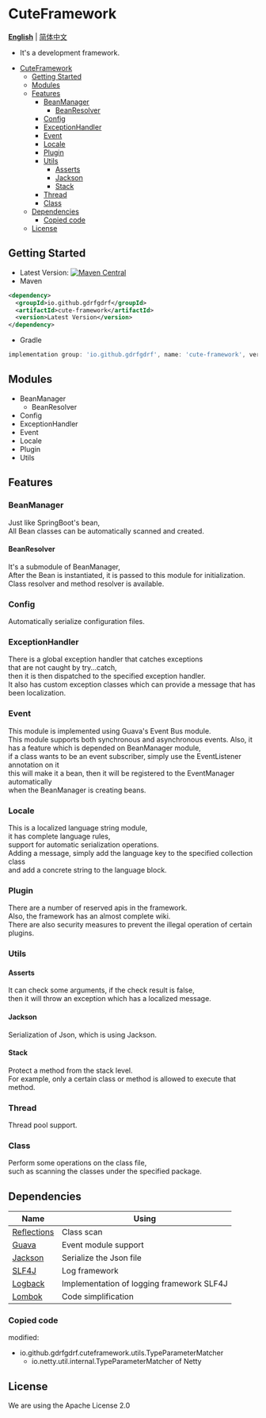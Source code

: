 CuteFramework 
===
__[English](https://github.com/gdrfgdrf/CuteFramework-Public/blob/master/README.md)__ | [简体中文](https://github.com/gdrfgdrf/CuteFramework-Public/blob/master/README_ChineseSimplified.md)
- It's a development framework.

<!-- TOC -->
* [CuteFramework](#cuteframework-)
  * [Getting Started](#getting-started)
  * [Modules](#modules)
  * [Features](#features)
    * [BeanManager](#beanmanager)
      * [BeanResolver](#beanresolver)
    * [Config](#config)
    * [ExceptionHandler](#exceptionhandler)
    * [Event](#event)
    * [Locale](#locale)
    * [Plugin](#plugin)
    * [Utils](#utils)
      * [Asserts](#asserts)
      * [Jackson](#jackson)
      * [Stack](#stack)
    * [Thread](#thread)
    * [Class](#class)
  * [Dependencies](#dependencies)
    * [Copied code](#copied-code)
  * [License](#license)
<!-- TOC -->

Getting Started
------------------------
- Latest Version: [![Maven Central](https://img.shields.io/maven-central/v/io.github.gdrfgdrf/cute-framework.svg)](https://search.maven.org/search?q=g:io.github.gdrfgdrf%20a:cute-framework)
- Maven
```xml
<dependency>
  <groupId>io.github.gdrfgdrf</groupId>
  <artifactId>cute-framework</artifactId>
  <version>Latest Version</version>
</dependency>
```
- Gradle
```groovy
implementation group: 'io.github.gdrfgdrf', name: 'cute-framework', version: 'Latest Version'
```

Modules
------------------------
- BeanManager
  - BeanResolver 
- Config
- ExceptionHandler
- Event
- Locale
- Plugin
- Utils

Features
------------------------
### BeanManager
Just like SpringBoot's bean,  
All Bean classes can be automatically scanned and created.  

#### BeanResolver
It's a submodule of BeanManager,  
After the Bean is instantiated, it is passed to this module for initialization.  
Class resolver and method resolver is available.

### Config
Automatically serialize configuration files.  

### ExceptionHandler
There is a global exception handler that catches exceptions    
that are not caught by try...catch,  
then it is then dispatched to the specified exception handler.  
It also has custom exception classes which can provide a message that has been localization.

### Event
This module is implemented using Guava's Event Bus module.  
This module supports both synchronous and asynchronous events.
Also, it has a feature which is depended on BeanManager module,  
if a class wants to be an event subscriber, simply use the EventListener annotation on it  
this will make it a bean, then it will be registered to the EventManager automatically  
when the BeanManager is creating beans.

### Locale
This is a localized language string module,   
it has complete language rules,   
support for automatic serialization operations.  
Adding a message, simply add the language key to the specified collection class  
and add a concrete string to the language block.  

### Plugin
There are a number of reserved apis in the framework.  
Also, the framework has an almost complete wiki.  
There are also security measures to prevent the illegal operation of certain plugins.  

### Utils
#### Asserts
It can check some arguments, if the check result is false,   
then it will throw an exception which has a localized message.  
#### Jackson
Serialization of Json, which is using Jackson.  
#### Stack
Protect a method from the stack level.  
For example, only a certain class or method is allowed to execute that method.
### Thread
Thread pool support.  
### Class
Perform some operations on the class file,  
such as scanning the classes under the specified package.  

Dependencies
------------------------
| Name                                                  | Using                                     |
|-------------------------------------------------------|-------------------------------------------|
| [Reflections](https://github.com/ronmamo/reflections) | Class scan                                |
| [Guava](https://github.com/google/guava)              | Event module support                      |
| [Jackson](https://github.com/FasterXML/jackson)       | Serialize the Json file                   |
| [SLF4J](https://github.com/qos-ch/slf4j)              | Log framework                             |
| [Logback](https://github.com/qos-ch/logback)          | Implementation of logging framework SLF4J |
| [Lombok](https://github.com/projectlombok/lombok)     | Code simplification                       |

### Copied code
modified:
- io.github.gdrfgdrf.cuteframework.utils.TypeParameterMatcher
  - io.netty.util.internal.TypeParameterMatcher of Netty

License
------------------------
We are using the Apache License 2.0